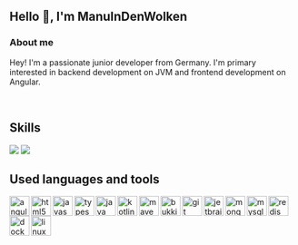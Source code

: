 ## Hello 👋, I'm ManuInDenWolken


### About me

Hey! I'm a passionate junior developer from Germany. I'm primary interested in backend development on JVM and frontend development on Angular.

<br>

## Skills

<img src="https://github-readme-stats.vercel.app/api?username=ManuInDenWolken&theme=gotham">

<img src="https://github-readme-stats.vercel.app/api/top-langs/?username=ManuInDenWolken&layout=compact&theme=gotham">

<br>

## Used languages and tools

<img src="https://angular.io/assets/images/logos/angular/angular.png" alt="angular" width="35" height="35" align="left"/>

<img src="https://devicons.github.io/devicon/devicon.git/icons/html5/html5-original.svg" alt="html5" width="35" height="35" align="left"/>

<img src="https://devicons.github.io/devicon/devicon.git/icons/javascript/javascript-original.svg" alt="javascript" width="35" height="35" align="left"/>

<img src="https://devicons.github.io/devicon/devicon.git/icons/typescript/typescript-original.svg" alt="typescript" width="35" height="35" align="left"/>

<img src="https://devicons.github.io/devicon/devicon.git/icons/java/java-original.svg" alt="java" width="35" height="35" align="left"/>

<img src="https://upload.wikimedia.org/wikipedia/commons/thumb/7/74/Kotlin-logo.svg/1200px-Kotlin-logo.svg.png" alt="kotlin" width="35" height="35" align="left"/>

<img src="https://cdn.icon-icons.com/icons2/2107/PNG/512/file_type_maven_icon_130397.png" alt="maven" width="35" height="35" align="left"/>

<img src="https://getbukkit.org/assets/img/getbukkit.png" alt="bukkit" width="35" height="35" align="left"/>

<img src="https://devicons.github.io/devicon/devicon.git/icons/git/git-original.svg" alt="git" width="35" height="35" align="left"/>

<!-- <img src="https://p7.hiclipart.com/preview/811/817/139/jenkins-continuous-integration-build-automation-continuous-delivery-software-build-integration-thumbnail.jpg" alt="jenkins" width="40" height="40" align="left"/> -->

<img src="https://upload.wikimedia.org/wikipedia/commons/thumb/1/1a/JetBrains_Logo_2016.svg/1200px-JetBrains_Logo_2016.svg.png" alt="jetbrains" width="35" height="35" align="left"/>

<img src="https://devicons.github.io/devicon/devicon.git/icons/mongodb/mongodb-original.svg" alt="mongodb" width="35" height="35" align="left"/>

<img src="https://devicons.github.io/devicon/devicon.git/icons/mysql/mysql-original.svg" alt="mysql" width="35" height="35" align="left"/>

<img src="https://devicons.github.io/devicon/devicon.git/icons/redis/redis-original.svg" alt="redis" width="35" height="35" align="left"/>

<img src="https://devicons.github.io/devicon/devicon.git/icons/docker/docker-original.svg" alt="docker" width="35" height="35" align="left"/>

<img src="https://devicons.github.io/devicon/devicon.git/icons/linux/linux-original.svg" alt="linux" width="35" height="35" align="left"/>
